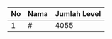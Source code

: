 | No | Nama            | Jumlah Level |
|----|-----------------|--------------|
| 1  | #    |    4055        |
